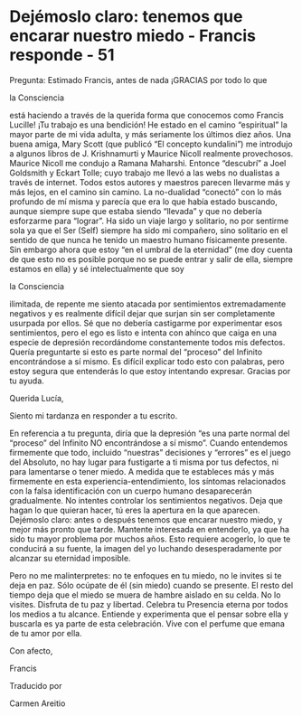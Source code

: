 # Dejémoslo claro: tenemos que encarar nuestro miedo - Francis responde - 51

Pregunta: Estimado Francis, antes de nada ¡GRACIAS por todo lo que

la Consciencia

está haciendo a través de la querida forma que conocemos como Francis Lucille! ¡Tu trabajo es una bendición! He estado en el camino “espiritual” la mayor parte de mi vida adulta, y más seriamente los últimos diez años. Una buena amiga, Mary Scott (que publicó “El concepto kundalini”) me introdujo a algunos libros de J. Krishnamurti y Maurice Nicoll realmente provechosos. Maurice Nicoll me condujo a Ramana Maharshi. Entonce “descubrí” a Joel Goldsmith y Eckart Tolle; cuyo trabajo me llevó a las webs no dualistas a través de internet. Todos estos autores y maestros parecen llevarme más y más lejos, en el camino sin camino. La no-dualidad “conectó” con lo más profundo de mí misma y parecía que era lo que había estado buscando, aunque siempre supe que estaba siendo “llevada” y que no debería esforzarme para “lograr”. Ha sido un viaje largo y solitario, no por sentirme sola ya que el Ser (Self) siempre ha sido mi compañero, sino solitario en el sentido de que nunca he tenido un maestro humano físicamente presente. Sin embargo ahora que estoy “en el umbral de la eternidad” (me doy cuenta de que esto no es posible porque no se puede entrar y salir de ella, siempre estamos en ella) y sé intelectualmente que soy

la Consciencia

ilimitada, de repente me siento atacada por sentimientos extremadamente negativos y es realmente difícil dejar que surjan sin ser completamente usurpada por ellos. Sé que no debería castigarme por experimentar esos sentimientos, pero el ego es listo e intenta con ahínco que caiga en una especie de depresión recordándome constantemente todos mis defectos. Quería preguntarte si esto es parte normal del “proceso” del Infinito encontrándose a sí mismo. Es difícil explicar todo esto con palabras, pero estoy segura que entenderás lo que estoy intentando expresar. Gracias por tu ayuda.

Querida Lucía,

Siento mi tardanza en responder a tu escrito.

En referencia a tu pregunta, diría que la depresión “es una parte normal del “proceso” del Infinito NO encontrándose a sí mismo”. Cuando entendemos firmemente que todo, incluido “nuestras” decisiones y “errores” es el juego del Absoluto, no hay lugar para fustigarte a ti misma por tus defectos, ni para lamentarse o tener miedo. A medida que te estableces más y más firmemente en esta experiencia-entendimiento, los síntomas relacionados con la falsa identificación con un cuerpo humano desaparecerán gradualmente. No intentes controlar los sentimientos negativos. Deja que hagan lo que quieran hacer, tú eres la apertura en la que aparecen. Dejémoslo claro: antes o después tenemos que encarar nuestro miedo, y mejor más pronto que tarde. Mantente interesada en entenderlo, ya que ha sido tu mayor problema por muchos años. Esto requiere acogerlo, lo que te conducirá a su fuente, la imagen del yo luchando desesperadamente por alcanzar su eternidad imposible.

Pero no me malinterpretes: no te enfoques en tu miedo, no le invites si te deja en paz. Sólo ocúpate de él (sin miedo) cuando se presente. El resto del tiempo deja que el miedo se muera de hambre aislado en su celda. No lo visites. Disfruta de tu paz y libertad. Celebra tu Presencia eterna por todos los medios a tu alcance. Entiende y experimenta que el pensar sobre ella y buscarla es ya parte de esta celebración. Vive con el perfume que emana de tu amor por ella.

Con afecto,

Francis

Traducido por

Carmen Areitio

